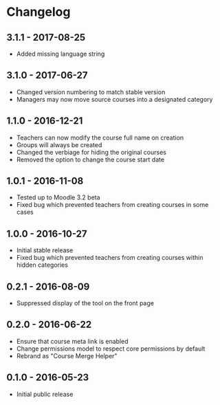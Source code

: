 # Changelog

## 3.1.1 - 2017-08-25

- Added missing language string

## 3.1.0 - 2017-06-27

- Changed version numbering to match stable version
- Managers may now move source courses into a designated category

## 1.1.0 - 2016-12-21

- Teachers can now modify the course full name on creation
- Groups will always be created
- Changed the verbiage for hiding the original courses
- Removed the option to change the course start date

## 1.0.1 - 2016-11-08

- Tested up to Moodle 3.2 beta
- Fixed bug which prevented teachers from creating courses in some cases

## 1.0.0 - 2016-10-27

- Initial stable release
- Fixed bug which prevented teachers from creating courses within hidden categories

## 0.2.1 - 2016-08-09

- Suppressed display of the tool on the front page

## 0.2.0 - 2016-06-22

- Ensure that course meta link is enabled
- Change permissions model to respect core permissions by default
- Rebrand as "Course Merge Helper"

## 0.1.0 - 2016-05-23

- Initial public release
